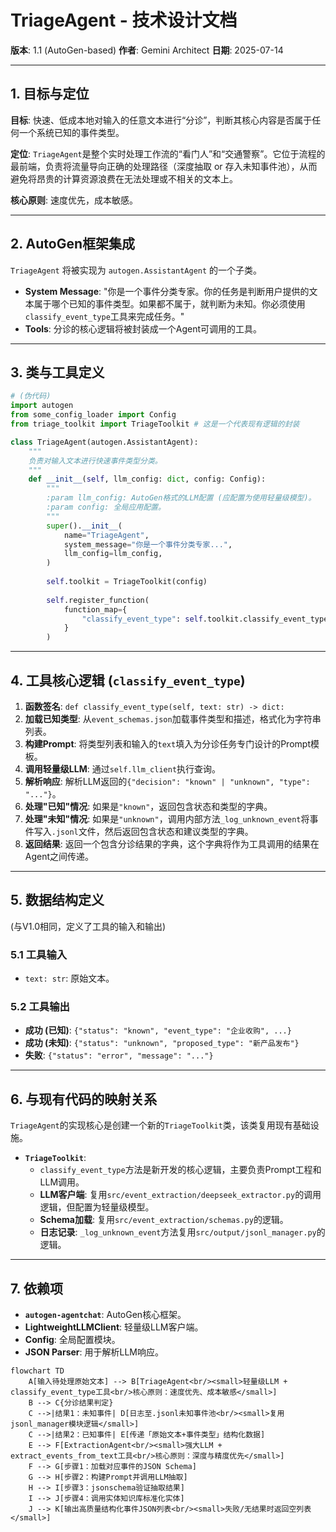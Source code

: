 # TriageAgent - 技术设计文档

**版本**: 1.1 (AutoGen-based)
**作者**: Gemini Architect
**日期**: 2025-07-14

---

## 1. 目标与定位

**目标**: 快速、低成本地对输入的任意文本进行“分诊”，判断其核心内容是否属于任何一个系统已知的事件类型。

**定位**: `TriageAgent`是整个实时处理工作流的“看门人”和“交通警察”。它位于流程的最前端，负责将流量导向正确的处理路径（深度抽取 or 存入未知事件池），从而避免将昂贵的计算资源浪费在无法处理或不相关的文本上。

**核心原则**: 速度优先，成本敏感。

---

## 2. AutoGen框架集成

`TriageAgent` 将被实现为 `autogen.AssistantAgent` 的一个子类。

- **System Message**: "你是一个事件分类专家。你的任务是判断用户提供的文本属于哪个已知的事件类型。如果都不属于，就判断为未知。你必须使用`classify_event_type`工具来完成任务。"
- **Tools**: 分诊的核心逻辑将被封装成一个Agent可调用的工具。

---

## 3. 类与工具定义

```python
# (伪代码)
import autogen
from some_config_loader import Config
from triage_toolkit import TriageToolkit # 这是一个代表现有逻辑的封装

class TriageAgent(autogen.AssistantAgent):
    """
    负责对输入文本进行快速事件类型分类。
    """
    def __init__(self, llm_config: dict, config: Config):
        """
        :param llm_config: AutoGen格式的LLM配置 (应配置为使用轻量级模型)。
        :param config: 全局应用配置。
        """
        super().__init__(
            name="TriageAgent",
            system_message="你是一个事件分类专家...",
            llm_config=llm_config,
        )
        
        self.toolkit = TriageToolkit(config)
        
        self.register_function(
            function_map={
                "classify_event_type": self.toolkit.classify_event_type
            }
        )
```

---

## 4. 工具核心逻辑 (`classify_event_type`)

1.  **函数签名**: `def classify_event_type(self, text: str) -> dict:`
2.  **加载已知类型**: 从`event_schemas.json`加载事件类型和描述，格式化为字符串列表。
3.  **构建Prompt**: 将类型列表和输入的`text`填入为分诊任务专门设计的Prompt模板。
4.  **调用轻量级LLM**: 通过`self.llm_client`执行查询。
5.  **解析响应**: 解析LLM返回的`{"decision": "known" | "unknown", "type": "..."}`。
6.  **处理"已知"情况**: 如果是`"known"`，返回包含状态和类型的字典。
7.  **处理"未知"情况**: 如果是`"unknown"`，调用内部方法`_log_unknown_event`将事件写入`.jsonl`文件，然后返回包含状态和建议类型的字典。
8.  **返回结果**: 返回一个包含分诊结果的字典，这个字典将作为工具调用的结果在Agent之间传递。

---

## 5. 数据结构定义

(与V1.0相同，定义了工具的输入和输出)

### 5.1 工具输入
- `text: str`: 原始文本。

### 5.2 工具输出
- **成功 (已知)**: `{"status": "known", "event_type": "企业收购", ...}`
- **成功 (未知)**: `{"status": "unknown", "proposed_type": "新产品发布"}`
- **失败**: `{"status": "error", "message": "..."}`

---

## 6. 与现有代码的映射关系

`TriageAgent`的实现核心是创建一个新的`TriageToolkit`类，该类复用现有基础设施。

- **`TriageToolkit`**:
    - `classify_event_type`方法是新开发的核心逻辑，主要负责Prompt工程和LLM调用。
    - **LLM客户端**: 复用`src/event_extraction/deepseek_extractor.py`的调用逻辑，但配置为轻量级模型。
    - **Schema加载**: 复用`src/event_extraction/schemas.py`的逻辑。
    - **日志记录**: `_log_unknown_event`方法复用`src/output/jsonl_manager.py`的逻辑。

---

## 7. 依赖项

- **`autogen-agentchat`**: AutoGen核心框架。
- **LightweightLLMClient**: 轻量级LLM客户端。
- **Config**: 全局配置模块。
- **JSON Parser**: 用于解析LLM响应。


```mermaid
flowchart TD
    A[输入待处理原始文本] --> B[TriageAgent<br/><small>轻量级LLM + classify_event_type工具<br/>核心原则：速度优先、成本敏感</small>]
    B --> C{分诊结果判定}
    C -->|结果1：未知事件| D[日志至.jsonl未知事件池<br/><small>复用jsonl_manager模块逻辑</small>]
    C -->|结果2：已知事件| E[传递「原始文本+事件类型」结构化数据]
    E --> F[ExtractionAgent<br/><small>强大LLM + extract_events_from_text工具<br/>核心原则：深度与精度优先</small>]
    F --> G[步骤1：加载对应事件的JSON Schema]
    G --> H[步骤2：构建Prompt并调用LLM抽取]
    H --> I[步骤3：jsonschema验证抽取结果]
    I --> J[步骤4：调用实体知识库标准化实体]
    J --> K[输出高质量结构化事件JSON列表<br/><small>失败/无结果时返回空列表</small>]
```